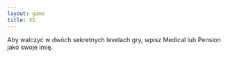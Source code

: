 ```yaml
---
layout: game
title: XS
---
```


Aby walczyć w dwóch sekretnych levelach gry, wpisz Medical lub Pension jako swoje imię.
